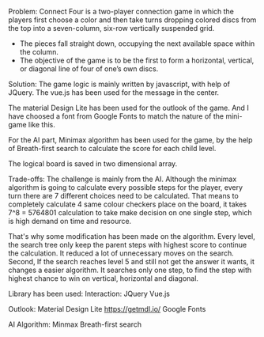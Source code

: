 Problem:
Connect Four is a two-player connection game in which the players first choose a color and then take turns dropping colored discs from the top into a seven-column, six-row vertically suspended grid.

- The pieces fall straight down, occupying the next available space within the column.
- The objective of the game is to be the first to form a horizontal, vertical, or diagonal line of four of one’s own discs.


Solution:
The game logic is mainly written by javascript, with help of JQuery. The vue.js has been used for the message in the center. 

The material Design Lite has been used for the outlook of the game. And I have choosed a font from Google Fonts to match the nature of the mini-game like this.

For the AI part, Minimax algorithm has been used for the game, by the help of Breath-first search to calculate the score for each child level.

The logical board is saved in two dimensional array.

Trade-offs:
The challenge is mainly from the AI. Although the minimax algorithm is going to calculate every possible steps for the player, every turn there are 7 different choices need to be calculated. That means to completely calculate 4 same colour checkers place on the board, it takes 7^8 =  5764801 calculation to take make decision on one single step, which is high demand on time and resource.

That's why some modification has been made on the algorithm. Every level, the search tree only keep the parent steps with highest score to continue the calculation. It reduced a lot of unnecessary moves on the search. Second, If the search reaches level 5 and still not get the answer it wants, it changes a easier algorithm. It searches only one step, to find the step with highest chance to win on vertical, horizontal and diagonal.




Library has been used:
Interaction:
JQuery
Vue.js

Outlook:
Material Design Lite
https://getmdl.io/
Google Fonts

AI Algorithm:
Minmax
Breath-first search

